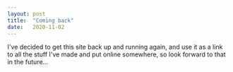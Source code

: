 ```yaml
---
layout: post
title:  "Coming back"
date:   2020-11-02
---
```

I've decided to get this site back up and running again, and use it as a link to all the stuff I've made and put online somewhere, so look forward to that in the future…